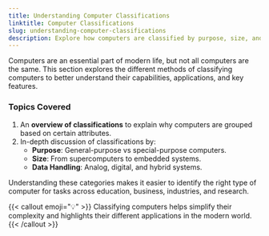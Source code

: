 ```yaml
---
title: Understanding Computer Classifications
linktitle: Computer Classifications
slug: understanding-computer-classifications
description: Explore how computers are classified by purpose, size, and data handling to better understand their applications and roles in daily life and industries.
---
```


Computers are an essential part of modern life, but not all computers are the same. This section explores the different methods of classifying computers to better understand their capabilities, applications, and key features.

### Topics Covered

1. An **overview of classifications** to explain why computers are grouped based on certain attributes.
2. In-depth discussion of classifications by:
   - **Purpose**: General-purpose vs special-purpose computers.
   - **Size**: From supercomputers to embedded systems.
   - **Data Handling**: Analog, digital, and hybrid systems.

Understanding these categories makes it easier to identify the right type of computer for tasks across education, business, industries, and research.

{{< callout emoji="💡" >}}
Classifying computers helps simplify their complexity and highlights their different applications in the modern world.  
{{< /callout >}}
